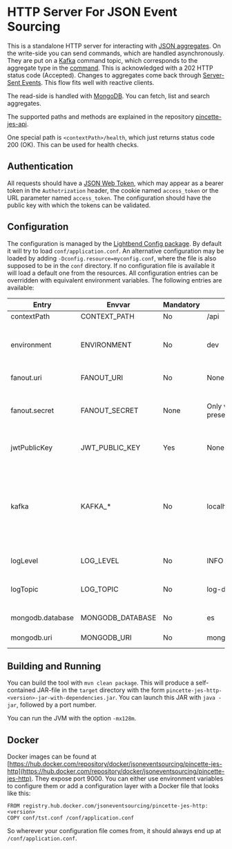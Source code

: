 # HTTP Server For JSON Event Sourcing

This is a standalone HTTP server for interacting with [JSON
aggregates](https://github.com/json-event-sourcing/pincette-jes). On the write-side you can send
commands, which are handled asynchronously. They are put on a [Kafka](https://kafka.apache.org)
command topic, which corresponds to the aggregate type in the [command](https://github.com/json-event-sourcing/pincette-jes). This is acknowledged with a 202 HTTP status code (Accepted). Changes to aggregates come back through [Server-Sent Events](https://www.w3.org/TR/eventsource/). This flow fits well with reactive clients.

The read-side is handled with [MongoDB](https://www.mongodb.com). You can fetch, list and search aggregates.

The supported paths and methods are explained in the repository [pincette-jes-api](https://github.com/json-event-sourcing/pincette-jes-api).

One special path is `<contextPath>/health`, which just returns status code 200 (OK). This can be used for health checks.

## Authentication

All requests should have a [JSON Web Token](https://jwt.io), which may appear as a bearer token in the `Authotrization` header, the cookie named `access_token` or the URL parameter named `access_token`. The configuration should have the public key with which the tokens can be validated.

## Configuration

The configuration is managed by the [Lightbend Config package](https://github.com/lightbend/config). By default it will try to load `conf/application.conf`. An alternative configuration may be loaded by adding `-Dconfig.resource=myconfig.conf`, where the file is also supposed to be in the `conf` directory. If no configuration file is available it will load a default one from the resources. All configuration entries can be overridden with equivalent environment variables. The following entries are available:

|Entry|Envvar|Mandatory|Default|Description|
|---|---|---|---|---|
|contextPath|CONTEXT_PATH|No|/api|The URL path prefix.|
|environment|ENVIRONMENT|No|dev|The name of the environment, which will be used as a suffix for the aggregates, e.g. `tst`, `acc`, etc.|
|fanout.uri|FANOUT_URI|No|None|The URL of the [fanout.io](https://fanout.io) service.|
|fanout.secret|FANOUT_SECRET|None|Only when FANOUT_URI is present|The secret with which the usernames are encrypted during the Server-Sent Events set-up.|
|jwtPublicKey|JWT_PUBLIC_KEY|Yes|None|The public key string, which is used to validate all JSON Web Tokens.|
|kafka|KAFKA_*|No|localhost:9092|All Kafka settings come below this entry. So for example, the setting `bootstrap.servers` would go to the entry `kafka.bootstrap.servers`. The equivalent environment variable would then be `KAFKA_BOOTSTRAP_SERVERS`.|
|logLevel|LOG_LEVEL|No|INFO|The log level as defined in [java.util.logging.Level](https://docs.oracle.com/javase/8/docs/api/java/util/logging/Level.html).|
|logTopic|LOG_TOPIC|No|log-dev|The Kafka topic where the requests will be logged in the [Elastic Common Schema](https://www.elastic.co/guide/en/ecs/current/index.html).|
|mongodb.database|MONGODB_DATABASE|No|es|The name of the MongoDB database.|
|mongodb.uri|MONGODB_URI|No|mongodb://localhost:27017|The URI of the MongoDB service.|

## Building and Running

You can build the tool with `mvn clean package`. This will produce a self-contained JAR-file in the `target` directory with the form `pincette-jes-http-<version>-jar-with-dependencies.jar`. You can launch this JAR with `java -jar`, followed by a port number.

You can run the JVM with the option `-mx128m`.

## Docker

Docker images can be found at [https://hub.docker.com/repository/docker/jsoneventsourcing/pincette-jes-http](https://hub.docker.com/repository/docker/jsoneventsourcing/pincette-jes-http). They expose port 9000. You can either use environment variables to configure them or add a configuration layer with a Docker file that looks like this:

```
FROM registry.hub.docker.com/jsoneventsourcing/pincette-jes-http:<version>
COPY conf/tst.conf /conf/application.conf
```

So wherever your configuration file comes from, it should always end up at ```/conf/application.conf```.
